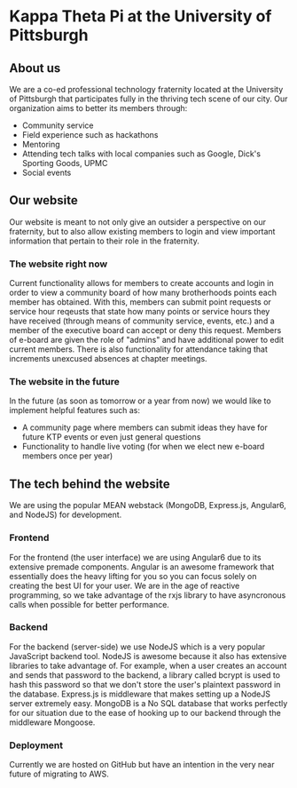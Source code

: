 # Kappa Theta Pi at the University of Pittsburgh

## About us
We are a co-ed professional technology fraternity located at the University of Pittsburgh that participates fully in the thriving tech scene of our city. Our organization aims to better its members through:
* Community service
* Field experience such as hackathons
* Mentoring
* Attending tech talks with local companies such as Google, Dick's Sporting Goods, UPMC
* Social events 

## Our website
Our website is meant to not only give an outsider a perspective on our fraternity, but to also allow existing members to login and view important information that pertain to their role in the fraternity. 

### The website right now
Current functionality allows for members to create accounts and login in order to view a community board of how many brotherhoods points each member has obtained. With this, members can submit point requests or service hour reqeusts that state how many points or service hours they have received (through means of community service, events, etc.) and a member of the executive board can accept or deny this request. Members of e-board are given the role of "admins" and have additional power to edit current members. There is also functionality for attendance taking that increments unexcused absences at chapter meetings.

### The website in the future
In the future (as soon as tomorrow or a year from now) we would like to implement helpful features such as:
* A community page where members can submit ideas they have for future KTP events or even just general questions
* Functionality to handle live voting (for when we elect new e-board members once per year)

## The tech behind the website
We are using the popular MEAN webstack (MongoDB, Express.js, Angular6, and NodeJS) for development.

### Frontend
For the frontend (the user interface) we are using Angular6 due to its extensive premade components. Angular is an awesome framework that essentially does the heavy lifting for you so you can focus solely on creating the best UI for your user. We are in the age of reactive programming, so we take advantage of the rxjs library to have asyncronous calls when possible for better performance.

### Backend
For the backend (server-side) we use NodeJS which is a very popular JavaScript backend tool. NodeJS is awesome because it also has extensive libraries to take advantage of. For example, when a user creates an account and sends that password to the backend, a library called bcrypt is used to hash this password so that we don't store the user's plaintext password in the database. Express.js is middleware that makes setting up a NodeJS server extremely easy. MongoDB is a No SQL database that works perfectly for our situation due to the ease of hooking up to our backend through the middleware Mongoose.

### Deployment
Currently we are hosted on GitHub but have an intention in the very near future of migrating to AWS.


